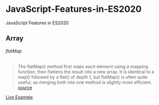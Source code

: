 # JavaScript-Features-in-ES2020
JavaScript Features in ES2020

## Array

###### flatMap

> The flatMap() method first maps each element using a mapping function, then flattens the result into a new array. It is identical to a map() followed by a flat() of depth 1, but flatMap() is often quite useful, as merging both into one method is slightly more efficient. [source](https://developer.mozilla.org/en-US/docs/Web/JavaScript/Reference/Global_Objects/Array/flatMap)

[Live Example](https://codesandbox.io/s/autumn-cherry-185y8?file=/src/index.js)
